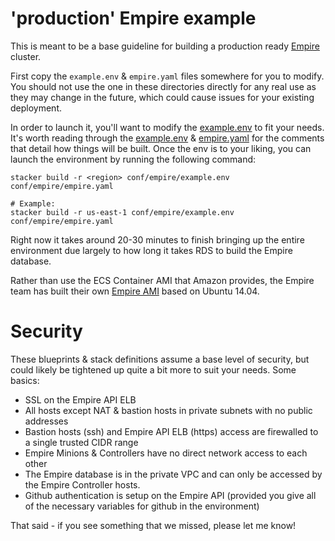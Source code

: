 # 'production' Empire example

This is meant to be a base guideline for building a production ready
[Empire][Empire] cluster.

First copy the `example.env` & `empire.yaml` files somewhere for you to modify. You
should not use the one in these directories directly for any real use as they may
change in the future, which could cause issues for your existing deployment.

In order to launch it, you'll want to modify the
[example.env][example.env] to fit your needs. It's worth reading through the
[example.env][example.env] & [empire.yaml][empire.yaml] for the comments that
detail how things will be built. Once the env is to your liking, you can launch
the environment by running the following command:

```
stacker build -r <region> conf/empire/example.env conf/empire/empire.yaml

# Example:
stacker build -r us-east-1 conf/empire/example.env conf/empire/empire.yaml
```

Right now it takes around 20-30 minutes to finish bringing up the entire
environment due largely to how long it takes RDS to build the Empire database.

Rather than use the ECS Container AMI that Amazon provides, the Empire team
has built their own [Empire AMI][empire_ami] based on Ubuntu 14.04.

# Security

These blueprints & stack definitions assume a base level of security, but could
likely be tightened up quite a bit more to suit your needs. Some basics:

- SSL on the Empire API ELB
- All hosts except NAT & bastion hosts in private subnets with no public
  addresses
- Bastion hosts (ssh) and Empire API ELB (https) access are firewalled to a
  single trusted CIDR range
- Empire Minions & Controllers have no direct network access to each other
- The Empire database is in the private VPC and can only be accessed by the
  Empire Controller hosts.
- Github authentication is setup on the Empire API (provided you give all of
  the necessary variables for github in the environment)

That said - if you see something that we missed, please let me know!

[Empire]: https://github.com/remind101/empire/
[example.env]: https://github.com/remind101/stacker_blueprints/blob/master/conf/empire/example.env
[empire.yaml]: https://github.com/remind101/stacker_blueprints/blob/master/conf/empire/empire.yaml
[empire_ami]: https://github.com/remind101/empire_ami
[stacker_blueprints]: https://github.com/remind101/stacker_blueprints
